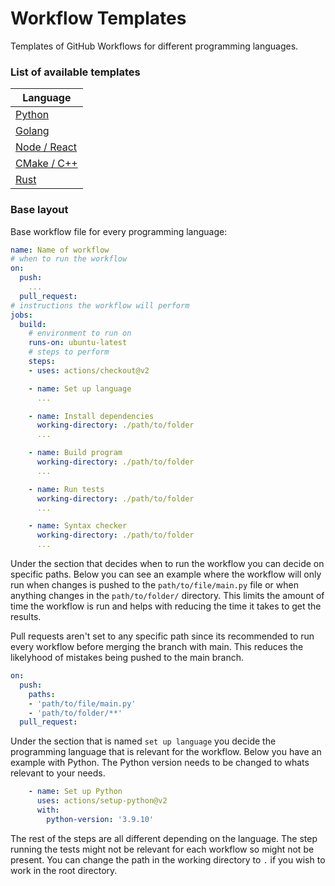 # Workflow Templates
Templates of GitHub Workflows for different programming languages.

### List of available templates

| Language |
| -------- |
| [Python](.github/workflows/python.yml) |
| [Golang](.github/workflows/golang.yml) |
| [Node / React](.github/workflows/node.yml) |
| [CMake / C++](.github/workflows/cmake.yml) |
| [Rust](.github/workflows/rust.yml) |

### Base layout

Base workflow file for every programming language:
```yml
name: Name of workflow
# when to run the workflow
on:
  push:
    ...
  pull_request:
# instructions the workflow will perform
jobs:
  build:
    # environment to run on
    runs-on: ubuntu-latest
    # steps to perform
    steps:
    - uses: actions/checkout@v2

    - name: Set up language
      ...

    - name: Install dependencies
      working-directory: ./path/to/folder
      ...

    - name: Build program
      working-directory: ./path/to/folder
      ...

    - name: Run tests
      working-directory: ./path/to/folder
      ...

    - name: Syntax checker
      working-directory: ./path/to/folder
      ...
```

Under the section that decides when to run the workflow you can decide on specific paths. Below you can see an example where the workflow will only run when changes is pushed to the ```path/to/file/main.py``` file or when anything changes in the ```path/to/folder/``` directory. This limits the amount of time the workflow is run and helps with reducing the time it takes to get the results.

Pull requests aren't set to any specific path since its recommended to run every workflow before merging the branch with main. This reduces the likelyhood of mistakes being pushed to the main branch.

```yml
on:
  push:
    paths:
    - 'path/to/file/main.py'
    - 'path/to/folder/**'
  pull_request:
```

Under the section that is named ```set up language``` you decide the programming language that is relevant for the workflow. Below you have an example with Python. The Python version needs to be changed to whats relevant to your needs.

```yml
    - name: Set up Python
      uses: actions/setup-python@v2
      with:
        python-version: '3.9.10'
```

The rest of the steps are all different depending on the language. The step running the tests might not be relevant for each workflow so might not be present. You can change the path in the working directory to ```.``` if you wish to work in the root directory.

